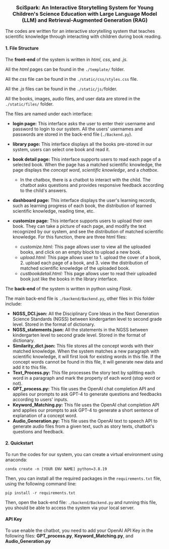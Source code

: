 ### <center>SciSpark: An Interactive Storytelling System for Young Children's Science Education with Large Language Model (LLM) and Retrieval-Augmented Generation (RAG)</center>

The codes are written for an interactive storytelling system that teaches scientific knowledge through interacting with children during book reading.

#### 1. File Structure

The **front-end** of the system is written in *html*, *css*, and *.js*. 

All the *html* pages can be found in the `./template/` folder.

All the *css* file can be found in the `./static/css/styles.css` file.

All the *.js* files can be found in the `./static/js/`folder.

All the books, images, audio files, and user data are stored in the `./static/files/` folder.

The files are named under each interface:

- **login page:** This interface asks the user to enter their username and password to login to our system. All the users' usernames and passwords are stored in the back-end file (`./Backend.py`).

- **library page:** This interface displays all the books pre-stored in our system, users can select one book and read it.

- **book detail page:** This interface supports users to read each page of a selected book. When the page has a matched scientific knowledge, the page displays the *concept word*, *scientific knowledge*, and a *chatbox*.

  - In the chatbox, there is a chatbot to interact with the child. The chatbot asks questions and provides responsive feedback according to the child's answers.

- **dashboard page:** This interface displays the user's learning records, such as learning progress of each book, the distribution of learned scientific knowledge, reading time, etc.

- **customize page:** This interface supports users to upload their own book. They can take a picture of each page, and modify the text recognized by our system, and see the distribution of matched scientific knowledge. For this function, there are three html files:

  - *customize.html:* This page allows user to view all the uploaded books, and click on an empty block to upload a new book.
  - *upload.html:* This page allows user to 1. upload the cover of a book, 2. upload each page of a book, and 3. view the distribution of matched scientific knowledge of the uploaded book.
  - *custbookdetail.html:* This page allows user to read their uploaded book just like the books in the library interface.

  

The **back-end** of the system is written in python using *Flask*.

The main back-end file is `./backend/Backend.py`, other files in this folder include:

- **NGSS_DCI.json:** All the Disciplinary Core Ideas in the Next Generation Science Standards (NGSS) between kindergarten level to second grade level. Stored in the format of dictionary.
- **NGSS_statements.json:** All the statements in the NGSS between kindergarten level to second grade level. Stored in the format of dictionary.
- **Similarity_dict.json:** This file stores all the concept words with their matched knowledge. When the system matches a new paragraph with scientific knowledge, it will first look for existing words in this file. If the concept words cannot be found in this file, it will generate new data and add it to this file.
- **Text_Process.py:** This file processes the story text by splitting each word in a paragraph and mark the property of each word (stop word or not).
- **GPT_process.py:** This file uses the OpenAI chat completion API and applies our prompts to ask GPT-4 to generate questions and feedbacks according to users' inputs.
- **Keyword_Matching.py:** This file uses the OpenAI chat completion API and applies our prompts to ask GPT-4 to generate a short sentence of explanation of a concept word.
- **Audio_Generation.py:** This file uses the OpenAI text to speech API to generate audio files from a given text, such as story texts, chatbot's questions and feedback.



#### 2. Quickstart

To run the codes for our system, you can create a virtual environment using anaconda:

```shell
conda create -n [YOUR ENV NAME] python=3.8.19
```

Then, you can install all the required packages in the `requirements.txt` file, using the following command line:

```shell
pip install -r requirements.txt
```

Then, open the back-end file:  `./backend/Backend.py` and running this file, you should be able to access the system via your local server.

#### API Key
To use enable the chatbot, you need to add your OpenAI API Key in the following files: **GPT_process.py**, **Keyword_Matching.py**, and **Audio_Generation.py**

